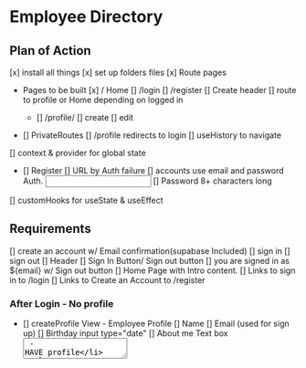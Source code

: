 # Employee Directory

## Plan of Action

[x] install all things
[x] set up folders files
[x] Route pages

- Pages to be built
  [x] / Home
  [] /login
  [] /register
  [] Create header
  [] route to profile or Home depending on logged in

  - [] /profile/
    [] create
    [] edit

- [] PrivateRoutes
  [] /profile redirects to login
  [] useHistory to navigate

[] context & provider for global state

- [] Register
  [] URL by Auth failure
  [] accounts use email and password Auth. <input type="email">
  [] Password 8+ characters long

[] customHooks for useState & useEffect

## Requirements

[] create an account w/ Email confirmation(supabase Included)
[] sign in
[] sign out
[] Header
[] Sign In Button/ Sign out button
[] you are signed in as ${email} w/ Sign out button
[] Home Page with Intro content.
[] Links to sign in to /login
[] Links to Create an Account to /register

### After Login - No profile

- [] createProfile View - Employee Profile
  [] Name
  [] Email (used for sign up)
  [] Birthday input type="date"
  [] About me Text box <textarea> - HAVE profile

## Login - w/ Profile

[] Displays profile info
[] Link to Edit Profile - same as create

Company

- Acme
- Employee Directory to sign up for an account and create a personnel profile.

### additional

- npm init @alchemycodelab/app@latest
- npm i @supabase/supabase-js
- npm i react-router-dom@5
